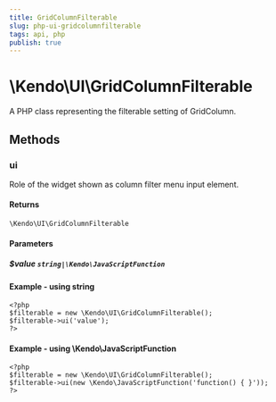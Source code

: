 ```yaml
---
title: GridColumnFilterable
slug: php-ui-gridcolumnfilterable
tags: api, php
publish: true
---
```


# \Kendo\UI\GridColumnFilterable

A PHP class representing the filterable setting of GridColumn.


## Methods

### ui
Role of the widget shown as column filter menu input element.

#### Returns
`\Kendo\UI\GridColumnFilterable`

#### Parameters

##### $value `string|\Kendo\JavaScriptFunction`



#### Example  - using string
    <?php
    $filterable = new \Kendo\UI\GridColumnFilterable();
    $filterable->ui('value');
    ?>

#### Example  - using \Kendo\JavaScriptFunction
    <?php
    $filterable = new \Kendo\UI\GridColumnFilterable();
    $filterable->ui(new \Kendo\JavaScriptFunction('function() { }'));
    ?>

